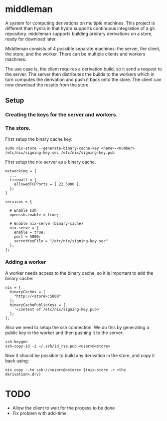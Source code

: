 # middleman

A system for computing derivations on multiple machines. This project is different 
than hydra in that hydra supports continuous integration of a git repository. middleman
supports building arbirary derivations on a store, ready for download later.

Middleman consists of 4 possible separate machines: the server, the client, the
store, and the worker. There can be multiple clients and workers machines. 

The use case is, the client requires a derivation build, so it send a request to
the server. The server then distributes the builds to the workers which in turn
computes the derivation and push it back onto the store. The client can now
download the results from the store.

## Setup

### Creating the keys for the server and workers.

### The store. 

First setup the binary cache key: 

```
sudo nix-store --generate-binary-cache-key <name>-<number> /etc/nix/signing-key.sec /etc/nix/signing-key.pub
```

First setup the nix-server as a binary cache. 

```
networking = {
  ... 
  firewall = { 
    allowedTCPPorts = [ 22 5000 ];
  };
}

services = {
  ...
  # Enable ssh
  openssh.enable = true;
  
  # Enable nix-serve (binary-cache)
  nix-serve = { 
    enable = true;
    port = 5000;
    secretKeyFile = "/etc/nix/signing-key.sec"
  };
};
```

### Adding a worker 

A worker needs access to the binary cache, so it is important to 
add the binary cache:

```
nix = {
  binaryCaches = [
    "http://<store>:5000"
  ];
  binaryCachePublicKeys = [
    '<content of /etc/nix/signing-key.pub>'
  ];
};
```

Also we need to setup the ssh connection. We do this by generating a public 
key in the worker and then pushing it to the server: 

```
ssh-keygen
ssh-copy-id -i ~/.ssh/id_rsa.pub <user>@<store>
```

Now it should be possible to build any derivation in the store, and copy it 
back using:
```
nix copy --to ssh://<user>@<store> $(nix-store -r <the derivation>.drv)
```

# TODO

- Allow the client to wait for the process to be done
- Fix problem with add-time

